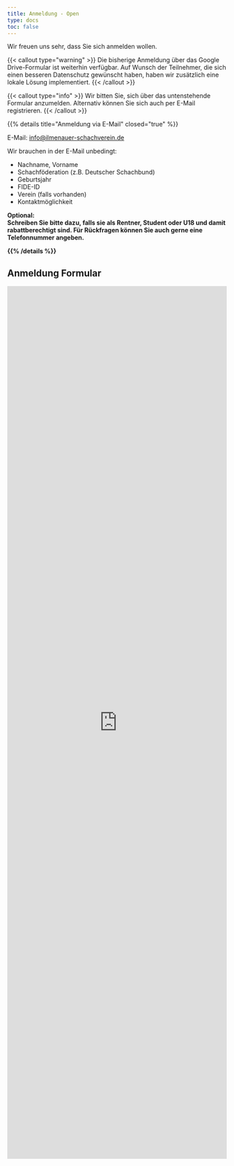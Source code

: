 ```yaml
---
title: Anmeldung - Open
type: docs
toc: false
---
```




Wir freuen uns sehr, dass Sie sich anmelden wollen.

{{< callout type="warning" >}}
Die bisherige Anmeldung über das Google Drive-Formular ist weiterhin verfügbar. Auf Wunsch der Teilnehmer, die sich einen besseren Datenschutz gewünscht haben, haben wir zusätzlich eine lokale Lösung implementiert.
{{< /callout >}}


{{< callout type="info" >}}
Wir bitten Sie, sich über das untenstehende Formular anzumelden. Alternativ können Sie sich auch per E-Mail registrieren.
{{< /callout >}}

{{% details title="Anmeldung via E-Mail" closed="true" %}}

E-Mail: [info@ilmenauer-schachverein.de](mailto:info@ilmenauer-schachverein.de)

Wir brauchen in der E-Mail unbedingt:

- Nachname, Vorname
- Schachföderation (z.B. Deutscher Schachbund)
- Geburtsjahr
- FIDE-ID
- Verein (falls vorhanden)
- Kontaktmöglichkeit

<strong>Optional:<strong><br>
Schreiben Sie bitte dazu, falls sie als Rentner, Student oder U18 und damit rabattberechtigt sind.
Für Rückfragen können Sie auch gerne eine Telefonnummer angeben.

{{% /details %}}


## Anmeldung Formular
<iframe src="https://register.ilmenauersv.xyz/open2024/" width="100%" height="2000px" style="border:0;" allowfullscreen="" loading="lazy" referrerpolicy="no-referrer-when-downgrade" scrolling="no"></iframe>
<br>

